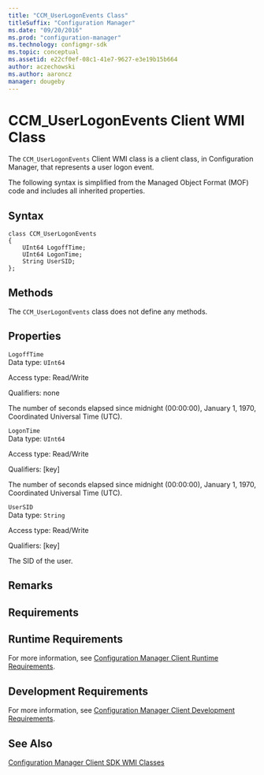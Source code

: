 ```yaml
---
title: "CCM_UserLogonEvents Class"
titleSuffix: "Configuration Manager"
ms.date: "09/20/2016"
ms.prod: "configuration-manager"
ms.technology: configmgr-sdk
ms.topic: conceptual
ms.assetid: e22cf0ef-08c1-41e7-9627-e3e19b15b664
author: aczechowski
ms.author: aaroncz
manager: dougeby
---
```

# CCM_UserLogonEvents Client WMI Class
The `CCM_UserLogonEvents` Client WMI class is a client class, in Configuration Manager, that represents a user logon event.  

 The following syntax is simplified from the Managed Object Format (MOF) code and includes all inherited properties.  

## Syntax  

```  
class CCM_UserLogonEvents  
{  
    UInt64 LogoffTime;  
    UInt64 LogonTime;  
    String UserSID;  
};  

```  

## Methods  
 The `CCM_UserLogonEvents` class does not define any methods.  

## Properties  
 `LogoffTime`  
 Data type: `UInt64`  

 Access type: Read/Write  

 Qualifiers: none  

 The number of seconds elapsed since midnight (00:00:00), January 1, 1970, Coordinated Universal Time (UTC).  

 `LogonTime`  
 Data type: `UInt64`  

 Access type: Read/Write  

 Qualifiers: [key]  

 The number of seconds elapsed since midnight (00:00:00), January 1, 1970, Coordinated Universal Time (UTC).  

 `UserSID`  
 Data type: `String`  

 Access type: Read/Write  

 Qualifiers: [key]  

 The SID of the user.  

## Remarks  

## Requirements  

## Runtime Requirements  
 For more information, see [Configuration Manager Client Runtime Requirements](../../../../../develop/core/reqs/client-runtime-requirements.md).  

## Development Requirements  
 For more information, see [Configuration Manager Client Development Requirements](../../../../../develop/core/reqs/client-development-requirements.md).  

## See Also  
 [Configuration Manager Client SDK WMI Classes](../../../../../develop/reference/core/clients/sdk/client-sdk-wmi-classes.md)
